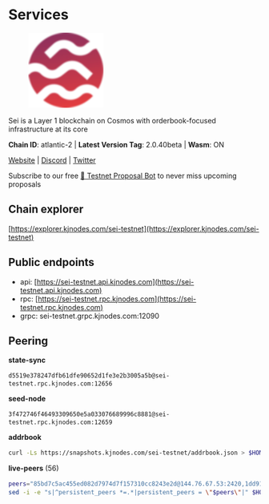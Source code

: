 # Services

<figure><img src="https://raw.githubusercontent.com/kj89/cosmos-images/main/logos/sei.png" width="150" alt=""><figcaption></figcaption></figure>

Sei is a Layer 1 blockchain on Cosmos with orderbook-focused infrastructure at its core

**Chain ID**: atlantic-2 | **Latest Version Tag**: 2.0.40beta | **Wasm**: ON

[Website](https://www.seinetwork.io) | [Discord](https://discord.gg/sei) | [Twitter](https://twitter.com/SeiNetwork)



Subscribe to our free [🤖 Testnet Proposal Bot](https://t.me/kjnodes_testnet_proposal_bot) to never miss upcoming proposals


## Chain explorer
[https://explorer.kjnodes.com/sei-testnet](https://explorer.kjnodes.com/sei-testnet)

## Public endpoints

* api: [https://sei-testnet.api.kjnodes.com](https://sei-testnet.api.kjnodes.com)
* rpc: [https://sei-testnet.rpc.kjnodes.com](https://sei-testnet.rpc.kjnodes.com)
* grpc: sei-testnet.grpc.kjnodes.com:12090

## Peering

**state-sync**

```text
d5519e378247dfb61dfe90652d1fe3e2b3005a5b@sei-testnet.rpc.kjnodes.com:12656
```

**seed-node**

```text
3f472746f46493309650e5a033076689996c8881@sei-testnet.rpc.kjnodes.com:12659
```

**addrbook**
```bash
curl -Ls https://snapshots.kjnodes.com/sei-testnet/addrbook.json > $HOME/.sei/config/addrbook.json
```

**live-peers** (56)
```bash
peers="85bd7c5ac455ed082d7974d7f157310cc8243e2d@144.76.67.53:2420,1dd91ce29a1f296a1e5dd9533c06a311b0b604f6@65.108.231.124:14656,3bbf7adefda7d1b430f25759a42be2296fc7b74a@65.108.72.233:26556,cd69b96a93de9cb9b91fe45ffa0be4b34e3d1880@65.109.85.226:7000,59f888f410408d559c730ee137a9dda048329aa1@65.21.7.111:26656,d5519e378247dfb61dfe90652d1fe3e2b3005a5b@65.109.68.190:12656,a541b059e17aea3bd4843314937036544bd6a838@135.181.251.102:26656,62ecc461e078d4bd74b1e6aa0497a4ed5cdcb8c7@65.109.85.155:12656,38b4d78c7d6582fb170f6c19330a7e37e6964212@5.9.147.22:46656,3bb02c353ef3178cd6779a4b608f597538f21126@162.62.233.113:26656,2f04f9f3e3ce6e4904c855b96ab53f31c8de769b@135.181.147.1:26656,b1f7e49b8fd8565cab4cb4c4a0d365c5aeb19c38@65.21.225.178:26656,efa769dde3f31d84f2587e3ec09a09014bb0437b@84.21.171.200:12656,ca72209dded4120da636703728832193ed3e8d87@154.53.42.141:26656,18aa77155b50a72c675bbd3f4e21ceaabbc197a5@217.76.61.182:12656,3c690730729c444a197587bd9d510db138b7cf92@142.132.163.93:26656,9251342e028b0d2dd8dfc8819d6943ae2a488a2b@5.9.63.216:26656,68cb8543aa50c873fd79431c12e4436a5355ae90@148.251.47.69:12656,32bd80fe84f92702494976b894404663e12a7152@162.55.223.23:12656,d949da32bd77e472168a14dc65b1f9b13a075cc1@34.124.245.127:26656,675dd7d4308c2e93d9b789c873541e1e1774251d@65.108.233.102:26656,558c8143cf633b07a36c2bc3d148707aa05cd240@23.81.180.195:36656,ca5ac4c16497343f9b0a27c27435ec6bd9c7dcef@52.194.8.37:26656,d897e022db9f57f9017f11f307b6a9f5dcbc6e08@116.202.161.165:31656,c5b049dfa5240037f4ddcc0e57d6ccbc69fd1857@65.108.3.234:26656,9c534ecc23549a6d2c9cd8f210dcac704c3bb4b2@65.109.112.178:27656,a3a1f617775cd9c9f10ca2e4f56bde44aafd9c0f@13.57.247.171:26656,c2c02622883f3f3bb56e770b795cce1776b35964@65.109.85.170:31656,c542c905caa475de4fd9ecca401af29dab5dbee5@135.181.59.162:11956,d3e6b2485e788896f0001aee3b7a676f34358255@54.153.69.93:26656,55632b262f77e7bdb6aa584293e69426349ef833@65.108.78.116:12656,411d4df7b86dd9737fb738e1b6a027e05256c3dc@95.217.182.223:24656,794b45a9ff3d30fdf44f9277775a58f61a2a59b9@148.251.11.99:12656,873a358b46b07c0c7c0280397a5ad27954a10633@162.19.238.186:26656,38dcbc018101b0dbe5dff69f3d9aeb028fcef338@95.217.233.32:26656,d530ce66d57a291c15e7cea39419eef0771c710f@65.109.11.205:24656,b6bbd640a7bb36a10b242d8cbd2b714371a6f790@141.94.138.48:26667,bbbb471dd787b973de4804e8b805a143838fd95c@5.78.40.113:24656,5deda0a64001c36c4f4c82f08dce7f9e9284221f@5.161.61.243:24656,5401e2589f554076c2d4eb4ca99650c6616c0a30@178.239.197.187:26656,1fc581acd401fb38d1f0c1a4b57ece6c096b3a98@142.132.253.112:14656,3eeaed541adc2b75947db6ccde91ea70e5d2a3c4@65.109.31.55:45656,b990ce5bfcb72ea1aff23eae049f678ec66f5024@116.202.227.117:12656,086de59b17905d9390da58ab7d941372dd605040@173.249.23.196:12656,b91fe8739e731d1bca270fabc5cc50ff26699c56@43.131.17.146:26656,bd502966bcc7866969f5230a02a3c35c31246d05@213.239.217.52:31656,19ee78b596421bad8f454275b45733301b55f0ef@3.101.69.132:26656,d2f5f6db0554c297a1104bd452b6182d3f851d1e@65.109.35.116:26656,07ebac18694e8026a87231a81422d9edf497c3ae@65.21.132.27:29186,1f54305ee9577e2426ac40c1693b6c6620415524@93.189.30.113:26656,27238e2f804bf28a14c186a2e0f0ceaae0d2588f@176.9.98.24:30513,489b8ba15ba1db3f8899ef990b239e9924681060@213.239.207.175:12656,875f32f45e88371cd4b575d86c064d8afa9410e8@194.163.158.144:26656,d37bbd7377c5c288b9ec9079a32df96f9f389c8e@65.21.203.204:46656,853788cfa77b45d8ec7bcd33d99ae763bc707697@194.146.12.50:10143,09431fa04c2897c5f84ec2a9b215ef12f071e9d9@3.223.127.233:26656"
sed -i -e "s|^persistent_peers *=.*|persistent_peers = \"$peers\"|" $HOME/.sei/config/config.toml
```
